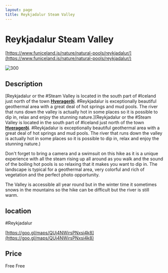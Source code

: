 ```yaml
--- 
layout: page
title: Reykjadalur Steam Valley 
---
```

# Reykjadalur Steam Valley

[https://www.funiceland.is/nature/natural-pools/reykjadalur/](https://www.funiceland.is/nature/natural-pools/reykjadalur/)

![300](https://www.funiceland.is/media/1636/reykjadalur-bathing.jpg)

## Description

[Reykjadalur or the #Steam Valley is located in the south part of #Iceland just north of the town [**Hveragerði**](https://www.funiceland.is/places-to-go/towns-and-villages/hveragerdi/ "Hveragerdi"). #Reykjadalur is exceptionally beautiful geothermal area with a great deal of hot springs and mud pools. The river that runs down the valley is actually hot in some places so it is possible to dip in, relax and enjoy the stunning nature.](Reykjadalur or the #Steam Valley is located in the south part of #Iceland just north of the town [**Hveragerði**](https://www.funiceland.is/places-to-go/towns-and-villages/hveragerdi/ "Hveragerdi"). #Reykjadalur is exceptionally beautiful geothermal area with a great deal of hot springs and mud pools. The river that runs down the valley is actually hot in some places so it is possible to dip in, relax and enjoy the stunning nature.)

Don't forget to bring a camera and a swimsuit on this hike as it is a unique experience with all the steam rising up all around as you walk and the sound of the boiling hot pools is so relaxing that it makes you want to dip in. The landscape is typical for a geothermal area, very colorful and rich of vegetation and the perfect photo opportunity.

The Valley is accessible all year round but in the winter time it sometimes snows in the mountains so the hike can be difficult but the river is still warm.

## location

\#Reykjadalur

[https://goo.gl/maps/QUj4NWirsPNxsi4k8](https://goo.gl/maps/QUj4NWirsPNxsi4k8)

## Price

Free
Free
